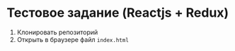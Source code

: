 # Тестовое задание (Reactjs + Redux)

1. Клонировать репозиторий
2. Открыть в браузере файл `index.html`